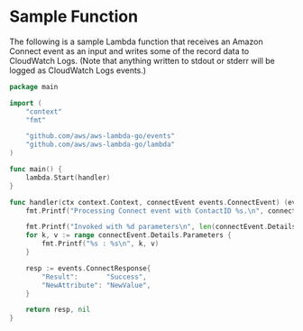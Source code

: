# Sample Function

The following is a sample Lambda function that receives an Amazon Connect event as an input and writes some of the record data to CloudWatch Logs. (Note that anything written to stdout or stderr will be logged as CloudWatch Logs events.)

```go
package main

import (
	"context"
	"fmt"

	"github.com/aws/aws-lambda-go/events"
	"github.com/aws/aws-lambda-go/lambda"
)

func main() {
	lambda.Start(handler)
}

func handler(ctx context.Context, connectEvent events.ConnectEvent) (events.ConnectResponse, error) {
	fmt.Printf("Processing Connect event with ContactID %s.\n", connectEvent.Details.ContactData.ContactID)

	fmt.Printf("Invoked with %d parameters\n", len(connectEvent.Details.Parameters))
	for k, v := range connectEvent.Details.Parameters {
		fmt.Printf("%s : %s\n", k, v)
	}

	resp := events.ConnectResponse{
		"Result":       "Success",
		"NewAttribute": "NewValue",
	}

	return resp, nil
}
```
